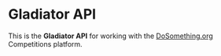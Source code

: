 # Gladiator API

This is the **Gladiator API** for working with the [DoSomething.org](https://dosomething.org) Competitions platform.

